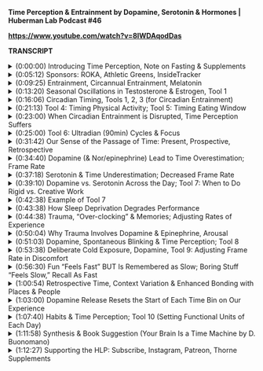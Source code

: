 **Time Perception & Entrainment by Dopamine, Serotonin & Hormones | Huberman Lab Podcast #46**

**https://www.youtube.com/watch?v=8IWDAqodDas**

**TRANSCRIPT**
<details>
  <summary>(0:00:00) 	Introducing Time Perception, Note on Fasting & Supplements</summary>
- Welcome to the Huberman Lab Podcast where we discuss science and science-based tools for everyday life. [bright guitar music] I'm Andrew Huberman and I'm a professor of neurobiology and ophthalmology at Stanford School of Medicine. Today we are talking about time perception. Our perception of time is perhaps the most important factor in how we gauge our life, that is whether or not we think we are being successful, whether or not we are failing, whether or not we live in fear, whether or not we live in relation to things in a way that's positive, and the reason for that is that our perception of time is directly linked to the neurochemical states that control mood, stress, happiness, excitement, and of course it frames the way in which we evaluate our past, so whether or not we think of our past as successful or unsuccessful. It frames our present, whether or not we think we are on track or off track. And it frames our sense of the future, whether or not we think we have a bright future, a dim future, or whether or not the future is very uncertain or not. Today, we're going to talk about the science of time perception and we are going to talk about tools and protocols that you can use that can enhance your ability to dilate and contract time. What do we mean by dilate and contract time? We can control the speed at which we experience life. We can slow things down or we can speed our experience of life up. And we can do that in a very direct and dynamic way. It's actually not that hard once you understand how time perception works. So that's where we're headed. I think you're going to come away from today's episode with a lot of new knowledge and certainly with many tools that you can try in your daily life, whether or not that's work, sport, relational, emotional, and so on. Before we begin our discussion about time perception, I'd like to answer some questions that I received related to the episode on fasting and time-restricted feeding. If you haven't seen that episode, this information should still be of use to you. Time-restricted feeding involves eating for a particular period of time in each 24-hour cycle that's fairly regular. So this would be an eight-hour most often or a 10-hour block. Some people do shorter feeding windows, but regardless, that feeding window is supposed to fall at more or less the same period within each 24-hour day. This has a number of positive effects on gene expression that regulate a number of positive effects on the different tissues of the body, and for some people, not all, but for some people makes weight loss easier because of the way that they are not eating for large periods of each 24-hour cycle. In any event, one of the major questions I got after that episode was do supplements break a fast? And during that episode, I talked about what breaks a fast is highly contextual. It basically boils down to whether or not something you ingest, whether it be liquid or food, increases your resting blood glucose, how much it increases that resting blood glucose, and how long that increase lasts. So you can check out the episode for more about what breaks a fast, but to address this issue about supplements and whether or not supplements in particular break a fast, many of the questions were about Athletic Greens. Athletic Greens is a sponsor of this podcast. It is also a terrific supplement that I'd been taking for more than a decade before this podcast launched. And many people have been using and continue to use Athletic Greens. Does Athletic Greens break a fast? Well, that will somewhat depend on whether or not your resting blood glucose tends to run high or low, but for most people, including me, because I've measured it, ingesting Athletic Greens does not break a fast and if it happens to break a fast, it would be a very transient break in fast. So without knowing your resting blood glucose levels on an individual basis, there's no way I can say for sure that it doesn't break a fast, but chances are it does not because it doesn't contain much carbohydrate or sugar and it doesn't tend to therefore pull you out of the molecular mill you associated with low blood glucose states. The other question I get is whether or not things like fish oil break a fast, and once again, this will be contextual, but because fish oil is a fat, an essential fat, mainly essential fatty acids, in particular EPA and DHA, those don't tend to raise blood glucose very much. In my case, having measured using a continuous glucose monitor my resting blood glucose, fish oil does not in any way change my resting blood glucose. Chances are it won't do that for most people as well. So does fish oil break a fast? Chances are it does not. And of course people wanted to know about pill-type supplements, you know, caffeine and things that raise dopamine and their vitamins and minerals. In general, if something doesn't contain sugar or much carbohydrate of any kind, it's not going to raise blood glucose very much. Now, of course, protein can raise blood glucose and fat can too as well, although to a lesser extent. So again, this is all contextual, but at least by the logic that I just spelled out, Athletic Greens, fish oil, and most forms of supplements, provided they don't have any sugar or protein content, should not quote unquote break a fast. 
</details>
  
<details>
  <summary>(0:05:12) 	Sponsors: ROKA, Athletic Greens, InsideTracker</summary>
Before we begin, I'd like to emphasize that this podcast is separate from my teaching and research roles at Stanford. It is however part of my desire and effort to bring zero cost to consumer information about science and science-related tools to the general public. In keeping with that theme, I'd like to thank the sponsors of today's podcast. Our first sponsor is ROKA. ROKA makes eyeglasses and sunglasses that are of the absolute highest quality. I've spent a lifetime working on the visual system and one of the key things about our visual system is that it's designed so that when you move into areas where it's sunny or where there are shadows, you can still see things with crystal clarity. Many sunglasses out there have the problem that you have to keep taking them off and putting them back on depending on the overall so-called ambient environment that you're in. ROKA sunglasses have solved this problem and their eyeglasses also have super clarity regardless of overall ambient lighting, as we say. In other words, you see everything very clearly no matter where you are. They also come in a number of different styles. The aesthetics are really terrific. So unlike a lot of performance glasses out there that make people look like cyborgs, you can wear them anywhere. You can wear them to dinner. You can wear them to school or work or in social engagements and you can wear them running and cycling and out doing your various activities. If you'd like to try ROKA glasses, you can go to ROKA that's R-O-K-A, .com and enter the code Huberman to save 20% off your first order. Today's episode is also brought to us by Athletic Greens. Athletic Greens is an all-in-one vitamin mineral probiotic drink. I started using Athletic Greens way back in 2012 and so I'm delighted that they're sponsoring the podcast. The reason that I started using Athletic Greens and the reason I still take Athletic Greens once or twice every day is that it covers all of my foundational needs for vitamins, minerals, and probiotics. In fact, when people ask me what supplements they should take, if I were going to recommend just one supplement, it would be Athletic Greens because of the enormous number of biological factors that it impacts in a positive way. It has, as I mentioned, vitamins and minerals. The probiotics are really important for the gut microbiome and gut health which is important for the immune system and for brain health and for mood and a number of other important factors including hormones and so on. If you'd like to try Athletic Greens, you can go to athleticgreens.com/huberman to claim their special offer. They'll give you five free travel packs which make it really easy to mix up Athletic Greens while you're on the road or in the car. And they'll give you a year's supply of vitamin D3 K2. Vitamin D3 and K2 have been shown to be really important for a number of important aspects of your immediate and long-term health including blood lipid profiles and a number of other things. Again, go to athleticgreens.com/huberman to get the Athletic Greens, the five free travel packs, and the year's supply of vitamin D3 K2. Today's podcast is also brought to us by InsideTracker. InsideTracker is a personalized nutrition platform that analyzes data from your blood and DNA to help you better understand your body and help you reach your health goals. I've long been a believer in getting regular blood work done for the simple reason that many of the factors that impact your immediate and long-term health can only be analyzed from a quality blood test and it's for that reason that I get my blood work done once every four to six months. Might seem like a lot, but it has been vital in order to keep my health where I want it and to ensure that my health trajectory is heading in the direction that I'd like it to go with each passing year. The other thing about InsideTracker is they have DNA tests which can tell you about the specific makeup of your genes that can impact your particular nutrition, lifestyle, and supplementation regimes. They can also help you steer your immediate and long-term health in the direction that you want to go. They make the whole thing very, very easy. You can have the blood test taken at home or you can go to a local clinic. Then the results come back and the wonderful thing is the platform, the dashboard that they use walks you through your data and points to specific things related to nutrition. Maybe you should be eating more of certain things, eating less of others, supplementing in certain ways or not. And lifestyle factors like exercise in order to bring the numbers into the ranges that are right for your immediate and long-term health. If you'd like to try InsideTracker, you can visit insidetracker.com/huberman to get 25% off any of InsideTracker's plans. Just use the code Huberman at checkout. 
</details>
  
<details>
  <summary>(0:09:25) 	Entrainment, Circannual Entrainment, Melatonin</summary>
So let's talk about time perception and the most fundamental aspect of time perception is something called entrainment. Entrainment is the way in which your internal processes, your biology and your psychology, are linked to some external thing. And the most basic form of entrainment that we are all a slave to all year round for our entire life are so-called circannual rhythms. We have neurons, nerve cells in our eye, in our brain, and in our body that are marking off the passage of time throughout the year, literally a calendar system in your brain and body. And the way this works is beautifully simple. Light seen by your eyes inhibits, meaning it reduces, the amount of a hormone released in your brain called melatonin. Melatonin has two major functions. One function is to make you sleepy at night and the other is to regulate some of the other hormones of the body, in particular testosterone and estrogen. When we view light, we reduce the amount of melatonin released. In fact, if you wake up in the middle of the night, when melatonin typically is pretty high in your brain and body and you flip on a bright light in the bathroom, your melatonin levels crash down to almost zero and stay there. Light is a very powerful modulator of melatonin and light inhibits melatonin. Throughout the year, depending on where you live, day length varies, and as a consequence, the amount of light from the sun that is available to you varies. So when days are long, the amount of melatonin in your brain and body that's released tends to be less. There's less of it and it's released for shorter amounts of time, okay? Because light inhibits melatonin. When days are very short, the amount of melatonin that's released and the duration that that melatonin exists in your brain and body tends to be much longer. So melatonin correlates with day length. And if we are viewing more light, we have less melatonin. We view less light, we have more melatonin. You see different amounts of light each day but we have a process in our brain and body that averages the amount of light that you're seeing both from artificial sources and from sunlight and measures that off, and it's so exquisitely precise that for a given, say, eight-hour day in the spring, 'cause spring in the Northern Hemisphere or elsewhere, you know, days are getting longer, that means that the amount of melatonin is getting progressively less and less and that signal is conveyed to all the systems of your brain and body. And this is why most people, not all, but most people feel like they have more energy in the spring. Conversely, when you have an eight-hour day in the winter, the amount of melatonin that corresponds to that eight-hour day is getting progressively greater and greater because why? Days are getting shorter so melatonin is increasing from day to day to day. Every cell and system of your body pays attention to this, and as a consequence, most people, not all, but most people feel they have a little less or sometimes a lot less energy and a slightly lower mood in the winter months. Now, there are exceptions to this, of course, but the melatonin signal is the way in which your internal state, your mood, your sense of energy, even your appetite is entrained, is matched to some external event. In this case, the event is the rotation of the Earth around the sun. There are other forms of entrainment, meaning the matching of your brain and body to things that are happening in your external environment. 
</details>
  
<details>
  <summary>(0:13:20) 	Seasonal Oscillations in Testosterone & Estrogen, Tool 1</summary>
One particularly interesting example of this was published last year by Parikh et al. in "Cell Reports," Cell Press journal, excellent journal, showing that across the calendar year, the amount of testosterone and estrogen that human beings make varies such that in longer days, they tend to make more testosterone and estrogen than in shorter days. And this was correlated with things like desire to seek out romantic partners or have romantic interactions with their existing partners, even aggression, although not violent aggression, but sense of kind of willingness to argue and to get into kind of combative states and overall energy and mood. This is something that had been hypothesized for a long time but it had never really been cleanly demonstrated. And what they showed was that it's actually the skin that's taking information about the amount of light and converting it into these increases in testosterone and estrogen. Light exposure to the skin, turns out about two hours a day, this was sunlight, in this case, to the upper body, these people weren't naked, they were wearing clothes but their arms were exposed, their upper back and neck and face were exposed, they were not wearing hats, resulted in large increases, significant increases in testosterone and estrogen. Now you could probably export a tool from that if you liked. That's not really what this podcast is about but it's very clear that because the skin is acting as an endocrine orman, organ, excuse me, as kind of a hormone-influencing organ, that getting light on the skin, not just to the eyes, can influence our sense of wellbeing by these hormone pathways, and the threshold there again seemed to be about two hours a day. It doesn't have to be very bright outside. There can be cloud cover and so on. Many people will probably ask will sunscreen inhibit this effect? And it doesn't appear that it does. Obviously prioritize skin health and avoiding skin cancer. Sunscreen is kind of a controversial topic nowadays, maybe the topic for another podcast episode at some point, but nonetheless, what the Parikh et al. study shows and that's most relevant to today's podcast is that we are entrained, we are matched to the external light-dark cycle and as the day length changes, our hormones change. And we can override that with exposure to bright lights. You know, people go sit on tanning beds. That's not a practice I particularly myself engage in, but, you know, there are a number of different ways that people can override these processes. But the point is very simple. The point is that our perception of time is both conscious, you know, it's waiting, watching the clock tick down, and there are these slower, what we call oscillatory, meaning up and down repeatedly, slower oscillatory events related to day length that are influencing our hormones like melatonin, testosterone, and estrogen, and therefore our mood, our outlook, and even our behavior. 
</details>
  
<details>
  <summary>(0:16:06) 	Circadian Timing, Tools 1, 2, 3 (for Circadian Entrainment)</summary>
The next level of time or bin of time, as we say, that we are all entrained or matched to is the so-called circadian time cycle, which is 24-hour rhythm. This is perhaps the most powerful rhythm that we all contain and that none of us can escape from. We all have this circadian clock that resides over the roof of our mouth. The cells in that circadian clock fire, meaning they release chemicals into our brain and body on a very regular rhythm. So across the 24-hour cycle, they will be very active at some periods and less active at others. Not surprisingly, there are periods of every 24-hour cycle when we are very active and we tend to be alert and others when we are asleep. Now, I've talked a lot about circadian rhythms and sleep on this podcast previously and so I don't want to repeat too much of that information in detail, but I'm just going to give a summary of how circadian entrainment works because I haven't really covered that in the context of time perception. We have the circadian clock. It oscillates. It goes up and down once every 24 hours and then repeats. Every cell of our body has a 24-hour oscillation in the expression of various genes. How that works is actually really simple, elegant, and interesting. DNA, genes, make RNA. RNA is converted into proteins. Every cell in our body has this beautiful 24-hour timer where a gene is expressed. And the important thing to understand about a given gene in this context is that that gene is inhibited, meaning it's reduced, by a particular protein, by a little biological molecule in that cell. So the gene gets expressed when there's very little of that other molecule around. DNA then becomes RNA. RNA is translated into a protein and that protein goes way, way up and the gene shuts down. But as that protein gets used up and its levels eventually drop low, low, low, low, low to zero, the gene cycle kicks in again and the gene gets expressed. The RNA gets expressed in the protein again. This all happens on a 24-hour cycle. So it's a little built-in timer in each and every one of our cells. And I didn't list off the genes, but for the aficionados out there, they go by names like PER for period, BMAL, CLOCK, and all these different things. We call them the clock genes and those clock genes regulate a number of different functions. So every cell in our body has a 24-hour cycle of gene and protein expression and the Earth rotates once every 24 hours and the processes that are happening in every cell of our body are linked. They are entrained, as we say, to the outside light-dark cycle because morning sunlight, evening sunlight, and the lack of light in the middle of the night make sure that the changes, these oscillations that are occurring within the cells of our brain and body are matched to the outside light-dark cycle. Don't want to go into all the details of how that happens but there's some very simple tools that one can use to ensure that your entrainment, your circadian entrainment, is precise. And I cannot emphasize enough how important it is that your circadian entrainment be precise, why? Because disruptions in circadian entrainment cause huge health problems. They increase cancer risk. They increase obesity. They increase mental health issues. They decrease wound healing. They decrease physical and mental performance. They disrupt hormones. You want your cells to be linked to the circadian cycle that's outside you and the circadian cycle outside you mainly consists of when there's sunlight and when there is not. And that's why the simple protocols to fall out of this whole discussion about circadian entrainment are the following. View 10 to 30 minutes of bright light, ideally sunlight, within an hour of waking assuming that you're waking early in the day especially. You wake up early in the day, get outside, see sunlight. Do that again in the afternoon or around evening, 10 to 30 minutes, depending on how bright it is outside. Artificial lights throughout the day, or if you want to be awake and you wake up early and there's no sunlight outside, you can of course turn on artificial lights if you want to be awake but basically you want as much bright light, ideally from sunlight, coming in through your eyes throughout the day. And then in the evening, you want as little bright light coming in through your eyes. I've said this over and over and over again on this podcast. There's always a lot of negotiations, but I want to make a few things clear. Try not to wear sunglasses if you can do it safely. Fine to wear eye glasses or contacts. That's not going be a problem. The light viewing that you do and the avoidance of light at night set the fundamental layer of your time perception. One of the best ways to disrupt your perception of time in the ways that we're going to talk about in the subsequent portions of the podcast is to disrupt your circadian clock and that is not a good thing for a number of different reasons. 
</details>
  
<details>
  <summary>(0:21:13) 	Tool 4: Timing Physical Activity; Tool 5: Timing Eating Window</summary>
There are other ways to so-called entrain your circadian clock. One of the best ways to do that is to engage in physical activity at fairly regular times of day. You don't have to do it every day but if you're going to exercise, try and exercise at a fairly consistent time of day. Probably better to exercise than to not exercise, even if you have to move that time of day, but light activity and, we'll talk about the third in a minute, food, are the major ways that you entrain your internal perception of time to the external events of the world, meaning the turning of the Earth and therefore the exposure to sunlight or not. So in addition to sunlight viewing in the morning and throughout the day and avoiding bright light at night of any kind, not just blue light, trying to get your activity, your exercise at fairly regular, within plus or minus two hours, from each day to the next is going to have a very positive effect on so-called circadian entrainment, and also eating at fairly regular times. However, this is exciting. The data mainly point to the fact that you need to eat within more or less the same time window each day, not that you always need to eat your meals at exactly the same time. So you don't necessarily have to eat lunch at noon and a snack at four and dinner at eight in order to keep your circadian entrainment aligned or sharp. You could for instance have a small snack at noon and then eat at two and then have dinner at six and then a small snack at eight. It doesn't so much matter when the exact meals fall so much as that they fall more or less within a consistent period or phase of each 24-hour cycle. What happens when this circadian clock starts getting disrupted? I mean, this is after all an episode about time perception. It's not an episode about circadian rhythms and entrainment. 
</details>
  
<details>
  <summary>(0:23:00) 	When Circadian Entrainment is Disrupted, Time Perception Suffers</summary>
Well, there's a classic study by Aschoff done in 1985 that's now been repeated many times where they had people go into environments where they didn't have clocks and they didn't have windows and they didn't have watches and they were sometimes even in constant dark or constant light, and they evaluated how well people perceive the passage of time on shorter timescales and what they found was really interesting. What they found is that people underestimate how long they were in these isolated environments. So after 42 days or so, they'd ask people how long do you think you've been in here? And people would say 28 days or 36 days. They generally underestimated how long they had been in this very odd environment with no clocks or watches or exposure to sunlight or regular rhythms of artificial light. In addition, they found that their perception of shorter time intervals was also really disrupted. So if they ask them to measure off two minutes, normally people are pretty good at measuring off two minutes. People come within, you know, 5 to 15 seconds at most. If you'd kind of have to sit there and just wait, you have a pretty good idea of when two minutes is up. You say two minutes is up. Well, when people's circadian clocks or circadian entrainment, I should say, was disrupted, their perception of time measurement on shorter timescales of minutes or even seconds was greatly disrupted. And as we'll see in a couple of minutes, that actually causes great problems for how you contend with work, how you contend with challenges of different kinds. You want your circadian entrainment to be pretty locked in or pretty entrained to the outside light-dark cycle so that your perception of time on shorter time intervals can be precise because the ability to perceive time accurately for the given task or given thing that you're involved in turns out to be one of the most fundamental ways that predicts how well or poorly you perform that thing or task. 
</details>
  
<details>
  <summary>(0:25:00) 	Tool 6: Ultradian (90min) Cycles & Focus</summary>
So we've talked about circannual entrainment, the matching of the cells and tissues and organs of our body to the 365-day journey that the Earth takes around the sun each year and we talked about circadian entrainment, the way that the 24-hour genetic and protein clocks of each and every one of our cells is matched to the rotation of the Earth on its axis and the exposure or lack of exposure to the sun because of that rotation on its axis. Next I'd like to talk about so-called ultradian entrainment. Ultradian rhythms are rhythms of about 90 minutes or so and all of our existence is broken up into these 90-minute ultradian cycles. When you go to sleep at night, whether or not you sleep six hours or four hours or eight hours or 10 hours, that entire period of sleep is broken up into these 90-minute ultradian cycles. Early in the night, you tend to have more slow-wave sleep. Later in the night, you tend to have more REM sleep. But nonetheless, your sleep is broken up into these 90-minute cycles. However, when you wake up in the morning, many of the things that you do are governed by these ultradian rhythms. For instance, if you were to work, meaning do math or try and learn a language or do physical work of any kind or work out, the 90-minute time block seems to be the one in which the brain can enter a state of focus and alertness and do hard work and focus, focus, focus and then at about 90 minutes, there's a significant drop in your ability to engage in this mental or physical work. Now, everybody from, you know, the self-help literature to the business literature to the pop psychology literature has tried to leverage these ultradian cycles by saying if you're going to do something hard and you want to focus on it, limit it to 90 minutes or less. And I am one of those people who's also joined that conversation and indeed I use 90-minute work cycles, and I think they are extremely powerful. One should never expect that you're going to drop immediately into a state of high focus at the beginning and then remain there for 90 minutes. We all struggle to varying degrees to achieve focus and motivation and drive within those 90-minute cycles. But it is true, meaning there is ample literature to support the idea that after about 90 minutes, we tend to go into a state of less ability to focus. So while this isn't time perception per se, it is again an example of entrainment. What are we entraining to, right? Just because we can focus for 90 minutes and then not so well at 100 minutes or 120 minutes, what are we entraining to? Well, what you're entraining to is the release of particular neurochemicals, in this case, acetylcholine and dopamine that allow your brain to focus for particular periods of time, 90 minutes or so, and after about 90 minutes or so, the amount of those chemicals that can be released tends to drop very low, which is why your ability to focus becomes diminished. If one would like to explore more about the kind of backbone and basis of these ultradian rhythms, it goes by a different name. This was originally called the basic rest-activity cycle. This was proposed many years ago by Nathaniel Kleitman. It was established to be true within sleep states as I mentioned before. Then it was debated for a long time whether or not these 90-minute cycles also control our ability to focus and perform work in wakeful states and it turns out that they do. Now there's a lot of literature to support that. I always get the question how do you know when the 90 minute cycle begins? In other words, let's say you wake up at 8 AM and you just finished a 90-minute sleep cycle. Does that mean that your next 90-minute cycle where you could do work begins right at 8:01? No, the interesting thing about these basic rest-activity cycles, these ultradian rhythms, is that you can initiate them whenever you want. This is not like a circadian rhythm which is a hardwired unerring signal of 24 hours. The ultradian rhythms that occur during sleep are hardwired, unerring. You don't get the option of making your sleep cycles 120 minutes or five minutes. You don't get that option. But if you decide that you want to apply ultradian rhythms to work and performance, you can set a clock and decide, okay, now the focus begins. Now the work begins and this 90-minute cycle is the period in which I'm going to do work. And I actually do this, you know, mid morning and sometimes twice a day, I do a 90-minute cycle where I limit all distraction as much as possible, put away my phone, often turn off the internet as well. I talked about this in an episode on kind of an optimal workday, at least for me, just to give an example of how this might work. But I want to emphasize again that these ultradian rhythms are ones that you set. So you decide I'm going to work for 90 minutes. What you can't negotiate, however, is that at about 100 minutes or 120 minutes, no matter who you are, you're going to see a diminishment in performance. You're not going to focus as well. And that's again because of the way that these 90-minute cycles are linked to the ability of the neurons that release acetylcholine and dopamine and to some extent norepinephrine, the things that give us narrow focus, motivation, and drive, the way that these 90-minute cycles are involved in those circuits. After about 90 minutes, those circuits are far less willing to engage and therefore it's much harder to continue to focus to a high degree. Some people like to do multiple 90-minute cycles per day of focus. In that case, you need to separate them out. You can't do one 90-minute cycle, then go right into another 90-minute cycle, then another 90-minutes cycle. You can't cheat these circuits related to acetylcholine and dopamine and norepinephrine unfortunately. I suggest that people do no more than three and ideally it would be two or just one of these 90-minute cycles. Why did I say ideally? Well, they are very taxing. You are in a very narrow tunnel of focus. So for me, I can do one mid morning. I can probably do another one in the afternoon. This is not the kind of work that's like checking email or text messaging or social media. This is very focused hard work, working on hard problems of various kinds, and this will be different for everybody. So I recommend that they be spaced by at least two to four hours and most people probably won't be able to handle more than two per day. There are probably some mutants out there that could do three or four, but that's exceedingly rare. I think even one a day is going to feel like a significant mental investment, and afterwards you're going to feel pretty taxed. So now we've talked about circannual, circadian, and ultradian rhythms, but we haven't really talked about time perception per se. 
</details>
  
<details>
  <summary>(0:31:42) 	Our Sense of the Passage of Time: Present, Prospective, Retrospective</summary>
We've mainly talked about the subconscious slow oscillatory ways in which we are entrained or matched to the year or to the day and these ultradian cycles that we can impose on our work and that we can leverage toward more focus if we like. But what about the actual perception of time? What actually controls how fast or how slowly we perceive time going by? There are basically three forms of time perception that we should all be aware of. One is our perception of the passage of time in the present, how quickly or slowly things seem to be happening for us. This is kind of like an interval timer ticking off time. Tick, tick, tick, tick, tick, tick. It's either fine-slicing like that, or tick, tick, tick. We have interval timers. I'll discuss the basis of those interval timers. We also engage in what's called prospective timing which is like a stopwatch measuring off things as they go forward. That might sound a little bit like what I just described but it's actually a little bit different. For instance, if I told you to start measuring off a two-minute time interval into the future, you could do that pretty well. But if I told you you had to measure a five-minute time interval into the future and you couldn't use any clocks or watches or your phone or anything like that, you would have to set the tick marks. You'd have to decide how many times you were going to count off during that five-minute time block. There's also retrospective time which is how you measure off time in the past. So if I say, you know, last week, I know you went to the park, you did some things with friends, you know, you went out in the evening. How long was it between lunch and when you went to dinner with friends? You'd probably think, okay, well, I remember I went to dinner at seven and we had lunch right around two. You're using memory to reconstruct certain sets of events in the past and get a sense of their relative positioning within time, okay? So we have retrospective, current time interval measurements, and then prospective time measurement into the future. The beauty of time perception in the human nervous system is that it boils down to a couple of simple molecules that govern whether or not we are fine-slicing time or whether or not we are batching time in larger bins. Those molecules go by names that maybe you've heard, things like dopamine and norepinephrine, neuromodulators, called neuromodulators because they modulate, they change the way that other neural circuits work. Also things like serotonin. Serotonin is released from a different site in the brain than dopamine or epinephrin is and has a different effect on time perception. 
</details>
  
<details>
  <summary>(0:34:40) 	Dopamine (& Nor/epinephrine) Lead to Time Overestimation; Frame Rate </summary>
So just to give you an example of how things like dopamine and serotonin can modulate our perception of time, want to focus on a little bit of literature that now has been done fortunately in animals and humans and which essentially shows that the more dopamine that's released into our brain, the more we tend to overestimate the amount of time that has just passed. Let me repeat that. The more dopamine that is released into our brain, the more we tend to overestimate how much time has passed. These experiments are very straight, straightforward, excuse me, and they're very objective, which is really nice, which is you can give people or an animal a drug that increases the amount of dopamine and then ask them to measure off without any measurement device like a watch or a clock when one minute has passed. As dopamine levels rise in the brain, people tend to think that the minute is up before a minute. So they, at the 38-second mark, they'll say, okay, I think a minute is up. So they've overestimated how much time has passed, okay? The higher the level of dopamine, the more people tend to overestimate. Now, it's also true that norepinephrine, also called noradrenaline, plays a role and its role is very similar to that of dopamine and that's because norepinephrine and dopamine are close cousins, as some of you may recall that they are actually manufactured from one another, okay? So dopamine can actually make epinephrin and norepinephrine biochemically. There's a cascade in which dopamine can be made into norepinephrine and epinephrin, which is remarkable. How does having elevated levels of dopamine and norepinephrine cause one to overestimate how much time has passed? Well, it does it because of the way that it causes fine-slicing of your time bins. So fine-slicing of time bins is like increasing the frame rate on your camera, right? Slow motion is achieved in movies and elsewhere by increasing the frame rate. So if you take a movie at 30 frames per second and watch it, it will appear to have a certain speed, right? 'Cause those are just snapshots, 30 frames per second. In contrast, if you took that same movie at 4,000 frames per second, you are fine-slicing and you're going to see every little detail and as you play each one of those frames, it's going to look like it moved slower, okay? Whatever, so the kind of jump shot in basketball that's done slowly, any slow motion is the consequence of higher frame rate. So dopamine and norepinephrine increase frame rate, and as a consequence, they tend to lead us to overestimate the amount of time that's passed. 
</details>
  
<details>
  <summary>(0:37:18) 	Serotonin & Time Underestimation; Decreased Frame Rate</summary>
Conversely, the neuromodulator serotonin causes people to underestimate the amount of time that's passed. So they've done these experiments. They actually have done these experiments using, in humans, with drugs that increase serotonin. They've also done them with cannabis which increases serotonin among other things including the cannabinoid receptor activation. And when people have elevated levels of 5-HT or whether or not they've ingested cannabis, they tend to underestimate how much time has passed. You do the equivalent experiment. You tell people that they have to guess or tell you when five minutes, for instance, has passed. Just use five minutes as an example this time. And generally they will miss the five-minute mark. They will think, they'll let six minutes pass and they'll think it was five minutes when they've underestimated how much time has passed. And that's because serotonin and some of the related molecules in the brain tend to lead to slower frame rates, right? They take the frame rate in the example I used before from 4,000 frames per second down to, say, 20 frames per second. So this is very interesting. It's interesting in terms of how pharmacology can be used to adjust time perception but it's also interesting in the context of that circadian rhythm. There's some emerging evidence that throughout the 24-hour cycle, there are robust changes in the amount of dopamine, norepinephrine, and serotonin that are present in the brain and bloodstream and body depending on time of day within the circadian cycle. Now, I'm not talking about during sleep. During sleep, there are definitely variations in things like dopamine, norepinephrine, and serotonin. I talked about that in the episodes on sleep. Here I'm just talking about the role of these molecules in time perception during wakefulness. 
</details>
  
<details>
  <summary>(0:39:10) 	Dopamine vs. Serotonin Across the Day; Tool 7: When to Do Rigid vs. Creative Work</summary>
So much of the evidence points to the fact that in the first half of the day, approximate first half of the day, dopamine and norepinephrine are elevated in the brain, body, and bloodstream much more than is serotonin and that in the second half of the day and in particular towards evening and nighttime, serotonin levels are going up. I think that's fairly well-established now. What that means based on what we just discussed about the role of dopamine, norepinephrine, and serotonin in setting the frame rate of time perception is that our perception of the passage of time will be very different in the early part of the day and in the latter half of the day. And there's starting to be some evidence to support this, that early in the day, people tend to overestimate how much time has passed and later in the day, they tend to underestimate how much time has passed. And this is independent of taking any kind of substance that would increase or decrease dopamine or serotonin. Now, this is important in terms of how one thinks about structuring their day, because I know many people are thinking about the various tasks that they need to do throughout their day. Many, or I should say all of the literature, at least that I can find on productivity and things of that sort point to the idea that we should be doing the hardest task, the thing that we want to do the least or the most important task early in the day as a kind of a psychological tool for getting it done and feeling as if we accomplished something and I think that's an excellent protocol, frankly, but I'm not sure it's an excellent protocol because of the way that we sense accomplishment or at least it's not only an excellent protocol because of the way that we sense accomplishment. Another reason to move something that's very hard into the early part of the day is that if indeed the dopaminergic and noradrenergic circuits are more active at that time, we are actually in a better position cognitively to parse that hard problem because of the way that we are able to fine-slice our perception of time and fine-slice all the perceptual events outside us. So what I'm really saying is that early in the day, you are a much more high resolution camera, so to speak, than you are later in the day. Now, different types of tasks and different types of things require different frame rates or different ways of perceiving time, and indeed, this also lends itself to a tool whereby for activities that involve more kind of creative thinking that aren't as constrained by particular answers or outcomes and in which we need to kind of blend different aspects of our memory, different aspects of task utilization, in other words, for creative works, for brainstorming, for things that are a bit more fluid, so to speak, the more serotonergic second half of the day, and because of the way the serotonergic second half of the day lends itself to our time perception, may actually be more beneficial for those sorts of tasks. And I'll put a reference to a couple of the studies that point to this idea that in these higher dopaminergic states, we are better at doing certain sorts of tasks and in these more serotonergic states, we're better at doing other sorts of tasks and how the dopamine tends to be earlier in the day and the serotonin later in the day, so to speak. These are broad, I'm painting with broad strokes here, but I think these lend themselves to some really excellent tools because I think we all understand the value of doing something that's hard or challenging early in the day, but we should ask ourselves hard or challenging how? What does that task actually really require in terms of time perception? 
</details>
  
<details>
  <summary>(0:42:38) 	Example of Tool 7</summary>
Some people might appreciate some examples of how this might work. Basically what I'm saying is if you are doing work that involves adhering to some rigid rules, so math or a recipe or execution of musical scales or physical skills or accounting or something that requires a lot of precision where there's a right and wrong answer and it's hard, I would suggest that you do that in the early part of the day because of the way that dopamine and norepinephrine impact time perception. You are literally better at slicing up time, you are a higher resolution brain during those times, and so that's going to lend itself better to events and demands that require high resolution, whereas in the afternoon in this more what I'm calling serotonergic state, that's when you're going to be better at brainstorming and creative works where there's some flexibility in terms of how you're batching time and perceiving time and there isn't so much rigid oversight of a right or wrong answer. 
</details>
  
<details>
  <summary>(0:43:38) 	How Sleep Deprivation Degrades Performance</summary>
And as an aside to support what I said but also to take us back to this critical role of the circadian rhythm, there is a lot of evidence that when one's sleep is disrupted, when sleep is either too short or is fragmented or is not of high enough quality for enough days, one of the first things to happen is that there is a dysregulation of these dopaminergic, noradrenergic, and serotonergic states throughout the day. They get kind of mish-mashed up. It's not that they're a total mess but they aren't as cleanly defined. And I think this is one of the reasons why when we haven't slept well or we haven't slept enough, we tend to feel a little off, like we can't concentrate. Part of that lack of concentration is due to other things but part of that concentration could be due to the fact that our sense of the passage of time is disrupted. So there seems to be some value in keeping the dopaminergic noradrenergic state kind of limited to the early part of the day and this serotonergic state, as we're calling it, kind of pushed towards the second half of the day. 
</details>
  
<details>
  <summary>(0:44:38) 	Trauma, “Over-clocking” & Memories; Adjusting Rates of Experience</summary>
Now, there is a version of how dopamine and norepinephrine can impact our perception of the passage of time in ways that can be very disruptive or even maladaptive and the best example that I'm aware of is trauma. Many people who have been in car accidents or who have experienced some other form of major trauma do what's called overclocking. Overclocking is when levels of dopamine and norepinephrine increase so much during a particular event, our level of alertness is increased so much during a given event that we fine-slice. In other words, the frame rate is increased so much so that we perceive things as happening in ultra slow motion. Now, that might not seem like a bad thing overall but the problem with overclocking is the way in which that information gets stamped down into the memory system. So the memory system, which involves areas of the brain like the hippocampus but also the neocortex, is basically a space-time recorder. What do I mean by space-time recorder? Well, your nervous system, of course, is housed in the darkness of your skull. It doesn't have a whole lot of information about the outside world except light coming in through the eyes and whatever happens to hit our ears in terms of sound waves and skin and so forth so it has to take all those neural signals and it has to create a record of what happened. Now, it doesn't create a record of everything that happened but car accidents and trauma and things of that sort oftentimes are stamped down into our record of what happened. And what gets stamped down, what we actually mean by the phrase stamped down is that the precise firing of the sequence of neurons that reflected some events, so let's say I'm in a car accident, certain neurons are firing because of the flipping of the car or their screams or there's blood, or, you know, things of that sort, all of that neural activity gets repeated in the hippocampus and then the sequence of the firing of those neurons is also remembered. So it's not just that neuron one, two, three, four fired in that sequence. It's also that neuron one, two, three, four fired at a particular rate. So it would be one, two, three, four during the actual event and then the memory is stored as firing of those neurons as one, two, three, four, right? If during the event, it was one, two, three, four at that rate, the storage of the memory is not going to be one, two, three, four, okay? In other words, there's both a space code, as we say, meaning the particular neurons that fire is important, and there's a rate code, how quickly those neurons fire or the relative firing, the timing of the firing of those neurons is also part of the memory. This affords our memory system tremendous flexibility. What it means is that you can take the same set of neurons in the hippocampus and stamp down many, many more memories because all you have to do is use a match of the different rates of the different neurons that were firing in order to set that code, right? Otherwise, if you needed a different set of neurons for every memory, you'd need an enormous hippocampus. You'd need an enormous head. So I think you get the basic idea. Overclocking is a case in which the frame rate is so high that a memory gets stamped down and people have a very hard time shaking that memory and the emotions associated with that memory. And it's not the topic of today's conversation but we will cover trauma in a future episode in detail, but many of the treatments for trauma, EMDR, nowadays there's a lot of excitement also about ketamine therapies, exposure therapies, you know, like cognitive behavioral therapies involve not just trying to reduce the amount of emotion associated with a memory, but also a deliberate speeding up or slowing down of that memory. In other words, trying to allow the person who experienced the trauma to take control of the rate of the experience in their memory, not just whether or not the memory happened at all. In fact, you know, one of the first things that trauma victims learn is that they aren't going to forget what happened. What's eventually going to happen ideally with good treatment is that the emotional weight of the experience will eventually be divorced from the memory of the experience. And that's done again by trying to reduce the amount of emotional activation during the recall of that experience and one of the best ways to do that is to alter the rate of the memory playback. In other words, taking that firing of neurons that might've been one, two, three, four, again, it would be much more complicated, but one, two, three, four for the car crash and getting the memory to play back at a rate of one, two, three, four, or even one, two, three, four, one, two, three, four. In other words, allowing the person or instructing the person to take control of the rate of the playback, and in that way, there seems to be still yet unknown mechanism by which people can uncouple some of the emotional weight that's associated with that memory. So overclocking is a kind of extreme example of where the dopaminergic and the neurogenetic system is ramped up so high that people have this, unfortunately, what seems like indelible mark in their brain of a particular event. But again, trauma treatment is designed to uncouple the emotional load of that event. 
</details>
  
<details>
  <summary>(0:50:04) 	Why Trauma Involves Dopamine & Epinephrine, Arousal</summary>
Some of you are probably saying why dopamine during trauma? I thought dopamine was the feel-good molecule. Well, in reality, dopamine is not necessarily a molecule of reward. It's a molecule of motivation, pursuit, and drive. And because of the close relationship between dopamine and norepinephrine, oftentimes they are co-released. So whether or not dopamine is released during car crashes or other forms of trauma, we don't know but what we do know is that both the dopamine system and noradrenergic system, when we say noradrenergic, we mean norepinephrine, those systems are greatly increased anytime there's a heightened state of arousal. And arousal can have negative valence, like meaning associated with an event that we really hate, that we would prefer not to be involved in, or can positive valence, but dopamine and norepinephrine are kind of the common hallmark of all things of elevated arousal. And so that's why we see evidence for dopamine being associated with these changes in time perception both for positive events and for negative events. 
</details>
  
<details>
  <summary>(0:51:03) 	Dopamine, Spontaneous Blinking & Time Perception; Tool 8</summary>
There's a very interesting relationship between arousal, dopamine, time perception, and blinking, and this is all supported by a really interesting paper, first author, Terhune is the last name, T-E-R-H-U-N-E. It's published in "Current Biology." Cell Press journal. Excellent journal. The title of the paper is "Time Dilates After Spontaneous Blinking." So heightened states of arousal are associated with heightened levels of dopamine. You now know that dopamine leads to a kind of fine-slicing of time and one of the ways that we fine-slice time is by blinking. You know, we think of blinking as just a thing to lubricate our eyes or to limit the amount of light coming into our eyes, but it's a shutter on our experience. So much of the information coming into the brain through our eyes impacts our attention. I've said it before on this podcast, that cognitive attention follows visual attention, at least for sighted individuals. Well, it turns out that dopamine and increases in dopamine are associated with increases in spontaneous blink rate. So the more aroused we are, the more awake we are, there are a number of effects. Pupils dilate, heart rate increases, et cetera, but also blink rate increases. And every time we blink, this study cleanly shows, we shift our perception of time, leading to, as I mentioned before, overestimations of time. So it seems as though in some way, blink rate is actually related to frame rate. So this is very, very interesting and the way that you could think about leveraging this would be if you wanted to actually slow down your perception of time, you would blink less. And if you want to speed up your perception of time, you would blink more. Now, you'd have to think of a scenario in which that would be useful to you. Obviously if you're going to blink, you're going to miss things as well. But I think it's a very interesting parameter of our visual attention as it relates to time perception, because what it really speaks to is that these neuromodulators like dopamine or serotonin that adjust frame rate, they're not doing it through some magical mechanism. In fact, there's no single brain area that we can say controls time perception. I haven't said today, oh, you know, it's the striatum. Well, it involves the striatum but I'm not going to say, for instance, oh, it's the cerebellum. The cerebellum is definitely involved in timing of movement, something for a future podcast, but time perception is what we call a distributed phenomenon. It's a network of areas in the brain working together. But dopamine and the way that it relates to the shuttering of your eyes seems to be controlling the frame rate on your experience. 
</details>
  
<details>
  <summary>(0:53:38) 	Deliberate Cold Exposure, Dopamine, Tool 9: Adjusting Frame Rate in Discomfort</summary>
Numerous times on this podcast, I've talked about cold exposure and nowadays there's a lot of interest in things like cold showers, ice baths, immersion in cold water tanks and lakes and oceans and things of that sort. There are a lot of different positive effects of cold exposure provided it's done properly. It can lead to increases in metabolism, brown fat stores, which are the good fat stores that you want. They're sort of like a furnace that allow you to heat yourself up, stay warm in cold environments, to reduce inflammation, to increase resilience and so forth. There's a study published in the "European Journal of Physiology" showing that cold exposure can increase our baseline levels of dopamine robustly, 2.5x, and it's a long-lasting increase in dopamine and appears to be a healthy one, meaning it doesn't seem to be addictive. I'm sure there are some people out there addicted to ice baths, but, you know, when you think about the range of dopamine-inducing behaviors that are addictive, it seems to be more on the health-promoting side. What's interesting is that because cold water exposure increases dopamine, it will also change your perception of time and if you've ever done one of these cold water exposures, you've experienced this. You've experienced getting in and feeling like, wow, making it three minutes is a really, really long time, and you are fine-slicing time. Your frame rate is going up. Part of that, just at a kind of a coarse level is you're thinking, this is painful. I don't like this. I want to get out, right? But part of it is also that your dopamine levels are going up very quickly and therefore your perception of that discomfort is also being fine-sliced. And so you could leverage a tool, for instance, where you try and entrain your thinking to something other than your immediate experience, right? This is a kind of a controversy, if you will, in the cold exposure world. The question is do you try and lean into the experience and really feel it, or do you try and distract yourself, you know, sing a song or count off, you know, from one to a hundred. Just know that whatever tactic you use to get through the cold exposure that the dopamine level that's now increased in your system is going to cause you to fine-slice or experience that at slow motion. So a minute is going to seem like a lot longer than a minute in reality. So you could, for instance, decide to pay attention to some external cue. Maybe it's a metronome that ticks once every 10 seconds. You could decide to think about something else. You could decide to sing a song in your head or sing a song out loud. All of that will divorce you from the sensation that you experience somewhat, but more so it will divorce you from the perception of your experience as governed by that dopamine increase in frame rate. If that isn't clear, just know this. When you're in the ice bath, your dopamine levels are high. When your dopamine levels are high, your experience of the discomfort of that ice bath is at higher resolution. 
</details>
  
<details>
  <summary>(0:56:30) 	Fun “Feels Fast” BUT Is Remembered as Slow; Boring Stuff “Feels Slow,” Recall As Fast</summary>
Now, up until now, I've been talking about how dopamine, and to some extent, serotonin can differentially impact your perception of how fast or how slowly things are happening in the moment. But remember, we have prospective time, we have our experience of time in the moment, and we have retrospective time and there are beautiful studies that have showed that the dopaminergic state changes the way not just that we experience things now, but that it changes the way in which we remember things in the past and the rate at which those things occurred. And those are in opposite direction. So to make this very simple, if something that you experience is fun or varied, meaning it has a lot of different components in it and is, in other words, is associated with an increase in dopamine in your brain, you will experience that as going by very fast. Now, this is different than the ice bath which I just said you experienced as going by very slowly, but here I'm talking about something that's fun and varied that you really like and you feel like it goes by very, very fast. Imagine an amazing day for a kid at an amusement park. They can do a ton of things. It's all new. They're very excited and they'll feel like it goes by very fast, but later they will remember that experience as being very long, that it was a long day full of many, many events. And so there's this paradoxical relationship between how we perceive fun, exciting, varied events in the present and how we remember them in the past. For those of you who've gone on vacation, if you've had an amazing day on vacation, it'll seem like, or an amazing vacation overall, it will seem like it goes by very fast. The last day of vacation, you sort of go, whoa, it went by so fast 'cause there's so much happening. But in memory six to eight months later, you remember, wow, that just went, you know, that was a long, long thing. We had this. Then we had that. Then we did this. Then we had that. It tends to spool out in a longer memory than the actual experience. Conversely, if you are bored with something or it's something you really don't like, it's going to seem like it takes a long time to go through that experience in the moment, but retroactively, looking back, it will seem like that moment was very short. So the other day I was waiting in the waiting room for the dentist, it was pretty boring. I was just kind of sitting there. There wasn't much going on. And it did seem like it was going on an awfully long time, but indeed, looking back, it just seems like, okay, I sat in that room, not much happened. And so it seems like a very short time bin. This seems to be an efficiency of how the brain stores information, dopamine being associated, of course, with fun and varied experiences and low dopamine being associated with kind of empty, boring, or what at the time seem like long experiences. And this whole thing has been stamped down into the scientific literature by those earlier experiments where they take human beings and isolate them in certain environments. You know, take away all their clocks and watches and cues and about what time of day it is and what time of night it is and allow people to have a life where they can either read and work and do things or where they have very little to do. When people are isolated in very boring environments and they don't have access to time cues, time dilates. They tend to assume that time has gone on very, very long. And so the reason I bring this up is we aren't just driven by these circadian clocks and these circannual clocks and these ultradian clocks. We are driven by these timers that vary depending on our level of excitement and they vary depending on our level of excitement because of these neuromodulators, dopamine and serotonin. So the way I like to think about it is that you have two clocks, two stopwatches. One is a dopaminergic stopwatch that fine-slices really closely. It's like, counts off milliseconds and it's grabbing a movie of your experience at very high resolution. And in the other hand, you have a stopwatch that's gathering big time bins, big ticks along the, you know, the hand is moving at bigger intervals, you know, marking off time. And depending on whether or not you're excited or whether or not you're bored, you're using different stopwatches on time and therefore you're perceiving your experience differently. 
</details>
  
<details>
  <summary>(1:00:54) 	Retrospective Time, Context Variation & Enhanced Bonding with Places & People</summary>
One very interesting aspect to the way that neuromodulators like dopamine and novelty interact with time perception and memory is how we perceive our relationship to places and people. So really interesting literature showing that the more novel experiences we have in a place, the more we feel we know that place, obviously, but the longer we feel we've been there. So here's the kind of gedanken or thought experiment that illustrates what's in the literature. Let's say I were to move to New York City. I happen to really like New York City. I've never lived there, but let's say I lived there. I lived in a given apartment for a year and I would have a number of different experiences in this mental experiment. Let's say I had 100 different exciting and new experiences. I would at the end of that year feel as if I lived there a certain period of time, one year. I would actually know I lived there one year. If however I lived in three different places in New York City and I met three times as many people and I had three times as many novel experiences, I would actually feel as if I had been there much longer than had I only lived in one location. This is also true for social interactions. When we move to multiple or several novel environments with somebody else, we tend to feel as if we know that person much better and that they know us much better. Now, of course, we get the opportunity to interact with those people in different contexts and so indeed we do get the opportunity to see them, for instance, at the coffee shop, how they order coffee. You maybe go to a sports event, how they act there. Maybe how they interact with your family. You're getting a sense of them in different contexts. That's certainly playing a role, but it seems as if the more novelty you experience with somebody, not only the more familiar they are to you, but the more time you feel you've spent with them, even though the total amount of time can be exactly the same. And so that's a very interesting aspect of how our perception of time and these neuromodulators and novelty can shape the way not just that we perceive a given event in our world, but how we relate to a place or relate to a person. 
</details>
  
<details>
  <summary>(1:03:00) 	Dopamine Release Resets the Start of Each Time Bin on Our Experience</summary>
So we've talked a lot about the different neurochemicals and how those neurochemicals can influence our perception of time. We haven't talked a lot about the neural circuits and the various areas of the brain that underlie this. I do want to touch on that by highlighting a really wonderful study. This was a study published in "Neuron," also a Cell Press journal, excellent journal. The title of the paper is "Behavioral, Physiological, and Neural Signatures of Surprise During Naturalistic Sports Viewing." This experiment is really cool. They did brain imaging on individuals who are watching basketball games. These were basketball games that actually took place that were recorded and the subjects watching these basketball games in some cases, not all, had some interest in who would win or lose, and in some cases, not all, the subjects in these studies had some prior knowledge of which team they thought was better, which team was likely to win or not likely to win. The basic findings of the study were that they could measure surprise by the release of dopamine in two areas of the brain, part of what are called, is called, excuse me, the mesolimbic reward pathway. So the two areas of the brain that are important here are the nucleus accumbens and the VTA, the ventral tegmental area. These are areas that release dopamine as kind of a token of reward any time something is surprising or a positive expectation is met, okay? So if I predict that my team dribbling down court is going to score on this drive and they get the ball in the basket, a little bit of dopamine is released. These two brain areas light up in the functional imaging so-called FSRI, functional magnetic resonance imaging that they used in this study. What's really interesting about this study is not just that dopamine was released any time that something the subject wanted to see happened, right, any time they wanted to see their team score, they scored, but also during surprise. So if they thought for instance, and they would hit a button to predict that their team was going to score in this particular drive and they didn't, well, then dopamine could also be released in response to that surprise. So this speaks again to dopamine being something that's important not just for positive events, but for unexpected events. Now, that's all very interesting and speaks to the fact that dopamine is a kind of flexible currency in the brain. It's doled out, if you will, or released when something that one hopes will happen happens and it's released when there's a surprise, even if it's a kind of a negative surprise. It's not something that the subject wanted to happen. But the more interesting thing is how that relates to time perception. What they found was regardless of what caused the dopamine release, the frequency of dopamine release predicted how the subjects parsed the time bins of the game they were watching. What do I mean by that? Well, when you watch a basketball game or you watch anything, children playing or talking to your spouse or whatever, you're batching time. How are you batching time? Well, you could batch a meal by the, I don't know, the appetizer, the main course, and the dessert, but it turns out that's not what you're doing. You're batching time according to the frequency of dopamine pulses, the frequency of dopamine release. And that's what they saw in this study. If they evaluated people's perceptions of the passage of time, what they found is that that matched not whether or not the, you know, it was a particular time point in the game, not whether or not their team was going down court or running back up court to play defense, but the dopamine released served as markers which would predict the frame rate of their perception of the experience. And if that sounds complicated, what I mean is how often and when you release dopamine is actually setting the frame rate on the entire perception of everything, not just for positive events or negative events. So what this means is as you're going through life, dopamine and the release of dopamine is saying that's over and now you're in a new phase of your life even if it's very short, right? So if I get up in the morning and I really need a cup of coffee, as you probably all know, I wait 90 minutes to 120 minutes before I drink my coffee, but then I get my coffee and surely there's a dopamine hit there, I promise you, I actually am starting to carve up my day according to dopamine hits. Consciously or subconsciously, I'm actually carving up my experience according to when I'm getting dopamine throughout my day. 
</details>
  
<details>
  <summary>(1:07:40) 	Habits & Time Perception; Tool 10 (Setting Functional Units of Each Day)</summary>
This governance over our perception of time that dopamine has points to a very clear, very actionable, and very powerful tool. And that is a tool that many people have talked about before which are habits. People have discussed habits in a variety of contexts but in the context of dopamine reward and time perception, what this means is that placing specific habitual routines at particular intervals throughout your day is a very, not just convenient, but a very good way to incorporate the dopamine system so that you divide your day into a series of what I would call functional units. What would this look like? It would mean waking up and having one specific habit that you always engage in that causes a release of dopamine. You can say, well, great. That'll make me feel good. And I would agree. Dopamine released generally makes us feel motivated But it would have an additional effect of marking that time of day as the beginning of a particular time bin. Then inserting another habit, perhaps the beginning of, I don't know, your breakfast or something, but recognizing that that's a habit and being fairly habitual, you don't have to be, you know, obsessively precise about the timing, but that regular sequencing of things is going to lead not just to dopamine release as it relates to reward and motivation and feeling good, but it actually becomes the way in which we carve up our entire experience of our day. And this is almost a circular argument. You could say, well, of course, you know, I do one thing, then I do the next, then I do the next, and that's how I perceive my day. That's my day. It's my list. It's my to-do list, et cetera. But what I'm saying is that on the basis of this study, I should mention the first author, his last name is Antony. It was Antony et al. It was published in 2020. The study on basketball viewing, what it points to is that by engaging in specific habits that we know we can perform well, we are actually setting the frame rate on our day. And so I think there will soon come a time where human beings are not just thinking of, okay, my morning routine and my afternoon routine, I think that can be useful, and in fact, I used or mentioned a structure of that sort earlier in the episode, but rather thinking about what's actually going on at the level of our biology, which is that dopamine is marking time. Habits are a very clear way in which we can invoke dopamine release and therefore provide time markers, and what this means is that, for instance, during your morning, you might insert habit one and habit two at, say, I don't know, 8 AM and 10 AM, and in doing that, that marks an epoch, a little batch of time in your morning routine that's distinct from the second half of your morning. In other words, habits serve as flankers or markers for the passage of your day. Now, if that seems kind of hyper-neurotic or why would I want to structure my life like that, I would say that many people would do well to structure their life like that and to utilize habits not just for the sake of what you do during the habit, but because of the fact that the habits serve as a marker because of the way they can evoke dopamine release. And in doing that, you are able to segment your day into a bunch of smaller, if you want them to be smaller, or larger functional units. If anyone wants to experiment with this, the Huberman Lab Podcast puts out a newsletter. It's called the Neural Network Newsletter. You can sign up for it at hubermanlab.com. We put it out each month. You can see the previous newsletters. There's zero cost. We have our privacy statement there. We don't share your email or anything. And there you'll find the, you know, 12 steps to improving sleep was the first one. There's another, the second newsletter was all about neuroplasticity and using scientific literature to improve learning and teaching, and in the next newsletter I intend to include an example protocol of how one could use habits and the relationship between habits and dopamine, dopamine and time perception, to structure your day according to performance of particular types of tasks. 
</details>
  
<details>
  <summary>(1:11:58) 	Synthesis & Book Suggestion (Your Brain Is a Time Machine by D. Buonomano)</summary>
Today we covered a lot about time perception. We certainly didn't cover everything about time perception but we covered things like entrainment, the role of dopamine, habits and various routines that can adjust your sense of time for sake of particular goals. If you're interested in learning more about time perception, I'd like to point you to a really excellent book called "Your Brain Is a Time Machine: "The Neuroscience and Physics of Time." The book was written by Professor Dr. Dean Buonomano who's a professor at UCLA and a world expert in the neuroscience and physics of time. I do hope to get Dean on the podcast in the not too distant future. 
</details>
  
<details>
  <summary>(1:12:27) 	Supporting the HLP: Subscribe, Instagram, Patreon, Thorne Supplements</summary>
If you're learning from and are enjoying this podcast, please subscribe to our podcast channel on YouTube. It's simply Huberman Lab on YouTube. And there you can also leave us suggestions for future guests and topics and questions about the podcast episodes in the comments section on YouTube. In addition, please subscribe to our podcast on Apple and/or Spotify, and on Apple, you have the opportunity to leave us up to a five star review. You can also follow us on Instagram. On Instagram I do short neuroscience tutorials and tools and protocols. I cover recent papers, many of which are not included on the podcast. We also have a Patreon. It's patreon.com/andrewhuberman. And there you can support the podcast at any level that you like. Not so much today but on many previous episodes of the Huberman Lab Podcast, we discuss supplements, and while supplements aren't necessary for everybody, many people derive great benefit from supplements for sleep, for focus, and so forth. One issue with supplements, however, is that what's listed on the bottle of various supplements isn't always what's included in the bottle and the quality of ingredients varies tremendously across different supplement manufacturers. For that reason, we've partnered with Thorne, that's T-H-O-R-N-E, because Thorne supplements have the highest levels of stringency of any supplement company out there that we are aware of. They work with all the major sports teams. They work with the Mayo Clinic. And so we're delighted that we partnered with them. If you'd like to see the supplements that I take, you can go to Thorne, that's T-H-O-R-N-E, .com slash the letter U slash Huberman to see the supplements that I take and you can get 20% off any of those supplements. If you enter the Thorne site through that portal, you can also get 20% off any of the supplements that Thorne makes. Thank you for your time and attention today, and last but certainly not least, thank you for your interest in science. [bright guitar music]
    </details>
